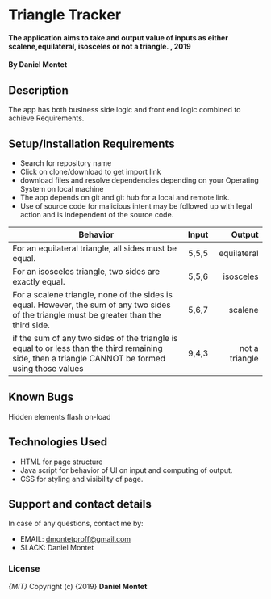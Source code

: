 # Triangle Tracker
#### The application aims to take and output value of inputs as either scalene,equilateral, isosceles or not a triangle. , 2019
#### By **Daniel Montet**
## Description
The app has both business side logic and front end logic  combined to achieve Requirements.
## Setup/Installation Requirements
* Search for repository name
* Click on clone/download to get import link
* download files and resolve dependencies depending on your Operating System on local machine
* The app depends on git and git hub for a local and remote link.
* Use of source code for malicious intent may be followed up with legal action and is independent of the source code.

| Behavior        | Input          | Output  |
| ------------- |:-------------:| -----:|
| For an equilateral triangle, all sides must be equal.     | 5,5,5 | equilateral |
| For an isosceles triangle, two sides are exactly equal.    | 5,5,6    |   isosceles |
| For a scalene triangle, none of the sides is equal. However, the sum of any two sides of the triangle must be greater than the third side.| 5,6,7      |    scalene|
| if the sum of any two sides of the triangle is equal to or less than the third remaining side, then a triangle CANNOT be formed using those values    | 9,4,3 | not a triangle |

## Known Bugs
Hidden elements flash on-load
## Technologies Used
* HTML for page structure
* Java script for behavior of UI on input and computing of output.
* CSS for styling and visibility of page.

## Support and contact details
In case of any questions, contact me by:
* EMAIL: dmontetproff@gmail.com
* SLACK: Daniel Montet

### License
*{MIT}*
Copyright (c) {2019} **Daniel Montet**
